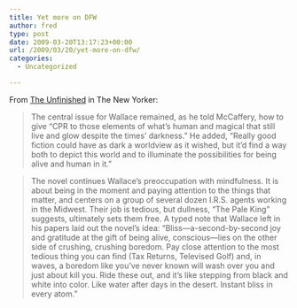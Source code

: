 ```yaml
---
title: Yet more on DFW
author: fred
type: post
date: 2009-03-20T13:17:23+00:00
url: /2009/03/20/yet-more-on-dfw/
categories:
  - Uncategorized

---
```

From [The Unfinished][1] in The New Yorker:

> The central issue for Wallace remained, as he told McCaffery, how to give “CPR to those elements of what’s human and magical that still live and glow despite the times’ darkness.” He added, “Really good fiction could have as dark a worldview as it wished, but it’d find a way both to depict this world and to illuminate the possibilities for being alive and human in it.”

> The novel continues Wallace’s preoccupation with mindfulness. It is about being in the moment and paying attention to the things that matter, and centers on a group of several dozen I.R.S. agents working in the Midwest. Their job is tedious, but dullness, “The Pale King” suggests, ultimately sets them free. A typed note that Wallace left in his papers laid out the novel’s idea: “Bliss—a-second-by-second joy and gratitude at the gift of being alive, conscious—lies on the other side of crushing, crushing boredom. Pay close attention to the most tedious thing you can find (Tax Returns, Televised Golf) and, in waves, a boredom like you’ve never known will wash over you and just about kill you. Ride these out, and it’s like stepping from black and white into color. Like water after days in the desert. Instant bliss in every atom.”

 [1]: http://www.newyorker.com/reporting/2009/03/09/090309fa_fact_max?currentPage=all